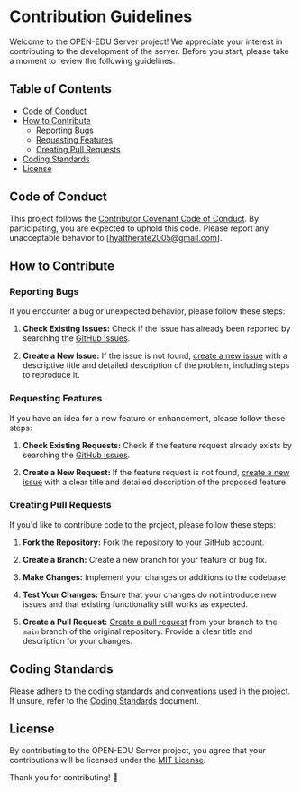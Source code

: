# Contribution Guidelines

Welcome to the OPEN-EDU Server project! We appreciate your interest in contributing to the development of the server. Before you start, please take a moment to review the following guidelines.

## Table of Contents

- [Code of Conduct](#code-of-conduct)
- [How to Contribute](#how-to-contribute)
  - [Reporting Bugs](#reporting-bugs)
  - [Requesting Features](#requesting-features)
  - [Creating Pull Requests](#creating-pull-requests)
- [Coding Standards](#coding-standards)
- [License](#license)

## Code of Conduct

This project follows the [Contributor Covenant Code of Conduct](/code-of-conduct). By participating, you are expected to uphold this code. Please report any unacceptable behavior to [hyattherate2005@gmail.com].

## How to Contribute

### Reporting Bugs

If you encounter a bug or unexpected behavior, please follow these steps:

1. **Check Existing Issues:**
   Check if the issue has already been reported by searching the [GitHub Issues](https://github.com/synthAI-Labs/server/issues).

2. **Create a New Issue:**
   If the issue is not found, [create a new issue](https://github.com/synthAI-Labs/server//issues/new) with a descriptive title and detailed description of the problem, including steps to reproduce it.

### Requesting Features

If you have an idea for a new feature or enhancement, please follow these steps:

1. **Check Existing Requests:**
   Check if the feature request already exists by searching the [GitHub Issues](https://github.com/synthAI-Labs/server/issues).

2. **Create a New Request:**
   If the feature request is not found, [create a new issue](https://github.com/synthAI-Labs/server/issues/new) with a clear title and detailed description of the proposed feature.

### Creating Pull Requests

If you'd like to contribute code to the project, please follow these steps:

1. **Fork the Repository:**
   Fork the repository to your GitHub account.

2. **Create a Branch:**
   Create a new branch for your feature or bug fix.

3. **Make Changes:**
   Implement your changes or additions to the codebase.

4. **Test Your Changes:**
   Ensure that your changes do not introduce new issues and that existing functionality still works as expected.

5. **Create a Pull Request:**
   [Create a pull request](https://github.com/synthAI-Labs/server/compare) from your branch to the `main` branch of the original repository. Provide a clear title and description for your changes.

## Coding Standards

Please adhere to the coding standards and conventions used in the project. If unsure, refer to the [Coding Standards](/CODING_STANDARDS) document.

## License

By contributing to the OPEN-EDU Server project, you agree that your contributions will be licensed under the [MIT License](LICENSE).

Thank you for contributing! 🚀
